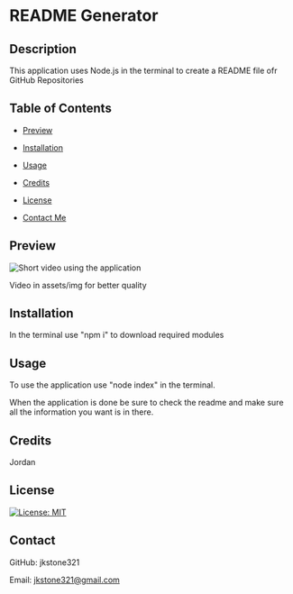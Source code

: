 # README Generator

  ## Description
  
  This application uses Node.js in the terminal to create a README file ofr GitHub Repositories

  ## Table of Contents

  - [Preview](#preview)

  - [Installation](#installation)

  - [Usage](#usage)

  - [Credits](#credits)

  - [License](#license)

  - [Contact Me](#contact)
  
  ## Preview

  ![Short video using the application](./assets/img/walkthrough.gif)
  
  Video in assets/img for better quality
  
  ## Installation
  
  In the terminal use "npm i" to download required modules
  
  ## Usage
  
  To use the application use "node index" in the terminal.

  When the application is done be sure to check the readme and make sure all the information you want is in there.
  
  ## Credits
  
  Jordan
  
  ## License
  
  [![License: MIT](https://img.shields.io/badge/License-MIT-yellow.svg)](https://opensource.org/licenses/MIT)
  
  ## Contact
  
  GitHub: jkstone321

  Email: jkstone321@gmail.com

